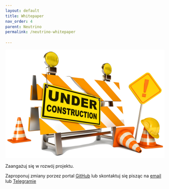 ```yaml
---
layout: default
title: Whitepaper
nav_order: 4
parent: Neutrino
permalink: /neutrino-whitepaper

---
```


![Under Construction](/images/under-construction.png)

Zaangażuj się w rozwój projektu.

Zaproponuj zmiany porzez portal [GitHub](https://github.com/wxpl/wxpl.github.io) lub skontaktuj się pisząc na [email](mailto:contact@wxpl.club) lub [Telegramie](https://t.me/wavesexchange_polska)
